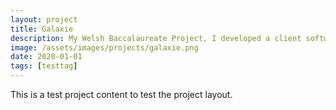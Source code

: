 ```yaml
---
layout: project
title: Galaxie
description: My Welsh Baccalaureate Project, I developed a client software for game server hosting.
image: /assets/images/projects/galaxie.png
date: 2020-01-01
tags: [testtag]
---
```


This is a test project content to test the project layout.
